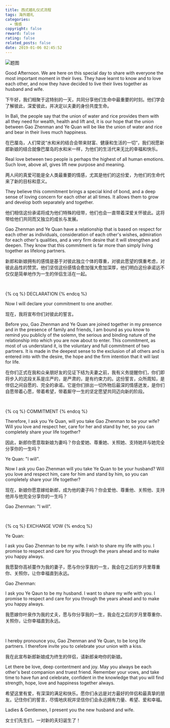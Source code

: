 ```yaml
---
title: 西式婚礼仪式流程
tags: 海外婚礼
categories:
  - 情感
copyright: false
reward: false
rating: false
related_posts: false
date: 2019-01-06 02:45:52
---
```


![题图](http://yearito-1256884783.image.myqcloud.com/thumbnails/wedding.jpg!thumbnail)

Good Afternoon. We are here on this special day to share with everyone the most important moment in their lives. They have learnt to know and to love each other, and now they have decided to live their lives together as husband and wife.

<!-- more -->


下午好，我们相聚于这特别的一天，共同分享他们生命中最重要的时刻。他们学会了解彼此，深爱彼此，并决定以夫妻的身份共度生命。


In Bali, the people say that the union of water and rice provides them with all they need for wealth, health and lift and, it is our hope that the union between Gao Zhenman and Ye Quan will be like the union of water and rice and bear in their lives much happiness.

在巴厘岛，人们常说“水和米的结合会带来财富、健康和生活的一切”，我们祝愿新郎新娘的结合就像巴厘岛的水和米一样，为他们的生活代来无比的幸福和快乐。

Real love between two people is perhaps the highest of all human emotions. Such love, above all, gives lift new purpose and meaning.

两人间的真爱可能是全人类最重要的情感，尤其是他们的这份爱，为他们的生命代来了新的目标和意义。

They believe this commitment brings a special kind of bond, and a deep sense of loving concern for each other at all times. It allows them to grow and develop both separately and together.

他们相信这份承诺将成为他们特殊的纽带，他们也会一直带着深爱关怀彼此。这将带给他们共同而又独立的成长与发展。

Gao Zhenman and Ye Quan have a relationship that is based on respect for each other as individuals, consideration of each other's wishes, admiration for each other's qualities, and a very firm desire that it will strengthen and deepen. They know that this commitment is far more than simply living together as lifelong partners.

新郎和新娘拥有的感情是基于对彼此独立个体的尊重，对彼此愿望的慎重考虑，对彼此品性的赞赏。他们坚信这份感情会愈加强大愈加深厚，他们明白这份承诺远不仅仅是简单地作为一生的伴侣生活在一起。

<br />

{% cq %} DECLARATION {% endcq %}

Now I will declare your commitment to one another.

现在，我将宣布你们对彼此的誓言。

Before you, Gao Zhenman and Ye Quan are joined together in my presence and in the presence of family and friends, I am bound as you know to remind you publicly of the solemn, the serious and binding nature of the relationship into which you are now about to enter. This commitment, as most of us understand it, is the voluntary and full commitment of two partners. It is made in the deepest sense to the exclusion of all others and is entered into with the desire, the hope and the firm intention that it will last for life.

在你们正式在我和众亲朋好友的见证下结为夫妻之前，我有义务提醒你们，你们即将步入的这段关系是庄严的，是严肃的，是有约束力的。这份誓言，众所周知，是伴侣之间自愿的、完全的承诺。它是你们排出一切外物后最深的情感迸发，是你们自愿带着心愿，带着希望，带着厮守一生的坚定愿望共同迈向新的阶段。

<br />

{% cq %} COMMITMENT {% endcq %}

Therefore, I ask you Ye Quan, will you take Gao Zhenman to be your wife? Will you love and respect her, care for her and stand by her, so you can completely share your life together?

因此，新郎你愿意取新娘为妻吗？你会爱她、尊重她、关照她、支持她并与她完全分享你的一生吗？

Ye Quan: "I will".

Now I ask you Gao Zhenman will you take Ye Quan to be your husband? Will you love and respect him, care for him and stand by him, so you can completely share your life together?

现在，新娘你愿意嫁给新郎，成为他的妻子吗？你会爱他、尊重他、关照他、支持他并与他完全分享你的一生吗？

Gao Zhenman: "I will".

<br />

{% cq %} EXCHANGE VOW {% endcq %}

Ye Quan:

I ask you Gao Zhenman to be my wife. I wish to share my life with you. I promise to respect and care for you through the years ahead and to make you happy always.

我愿娶你高祯蔓作为我的妻子，愿与你分享我的一生，我会在之后的岁月里尊重你、关照你，让你幸福直到永远。

Gao Zhenman:

I ask you Ye Qaun to be my husband. I want to share my wife with you. I promise to respect and care for you through the years ahead and to make you happy always.

我愿嫁你叶泉作为我的丈夫，愿与你分享我的一生，我会在之后的岁月里尊重你、关照你，让你幸福直到永远。

<br />

I hereby pronounce you, Gao Zhenman and Ye Quan, to be long life partners. I therefore invite you to celebrate your union with a kiss.

我在此宣布新郎新娘成为终生的伴侣，请新郎亲吻你的新娘。

Let there be love, deep contentment and joy. May you always be each other's best companion and truest friend. Remember your vows, and take time to have fun and celebrate, confident in the knowledge that you will find strength, hope, love and happiness together always.

希望这里有爱，有深深的满足和快乐。愿你们永远是对方最好的伴侣和最真挚的朋友。记住你们的誓言，尽情地庆祝并坚信你们会永远拥有力量、希望、爱和幸福。

Ladies & Gentlemen, I present you the new husband and wife.

女士们先生们，一对新的夫妇诞生了！

